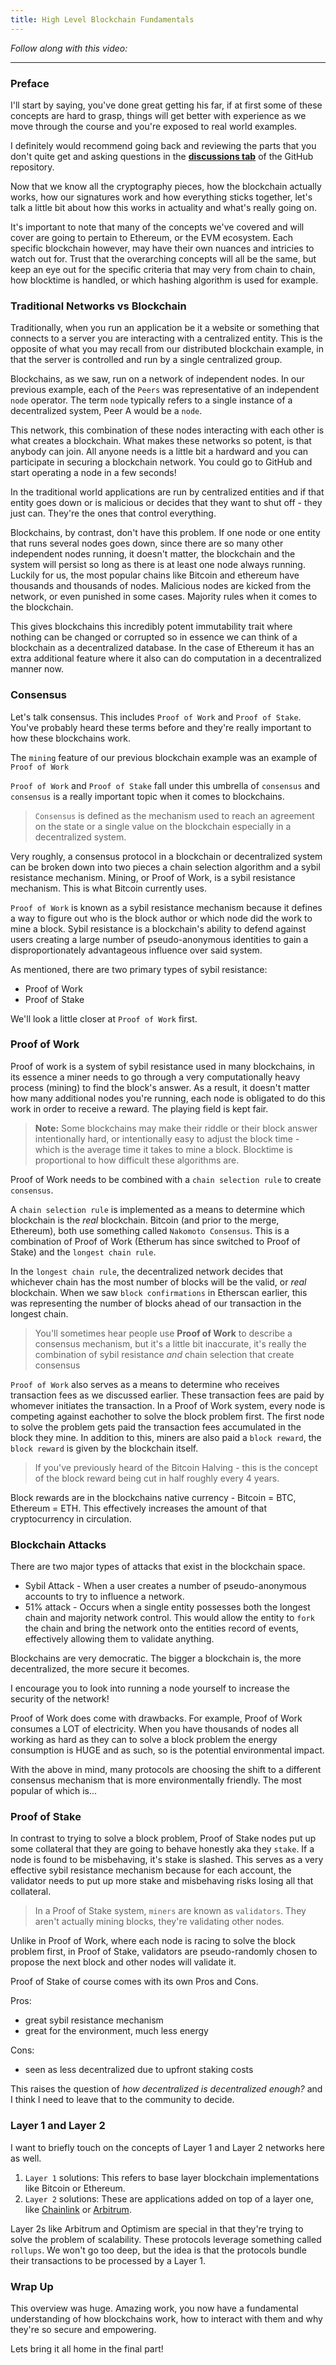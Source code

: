 ```yaml
---
title: High Level Blockchain Fundamentals
---
```


_Follow along with this video:_

---

### Preface

I'll start by saying, you've done great getting his far, if at first some of these concepts are hard to grasp, things will get better with experience as we move through the course and you're exposed to real world examples.

I definitely would recommend going back
and reviewing the
parts that you don't quite get and
asking questions in the [**discussions tab**](https://github.com/Cyfrin/foundry-full-course-f23/discussions)
of the GitHub repository.

Now
that we know all the cryptography pieces, how
the blockchain actually works, how
our signatures work and how everything
sticks together, let's talk a little bit
about how this works in actuality and
what's really going on.

It's important to note that many of the concepts we've covered and will cover are going to pertain to Ethereum, or the EVM ecosystem. Each specific blockchain however, may have their own nuances and intricies to watch out for. Trust that the overarching concepts will all be the same, but keep an eye out for the specific criteria that may very from chain to chain, how blocktime is handled, or which hashing algorithm is used for example.

### Traditional Networks vs Blockchain

Traditionally, when you run
an application be it a website
or something that connects to a server you are interacting with a
centralized entity. This is the opposite of what you may recall from our distributed blockchain example, in that the server is controlled and run by a single centralized group.

Blockchains, as we saw, run on a
network of independent nodes. In our previous example, each of the `Peers` was representative of an independent `node` operator. The term `node` typically refers to a single instance of a decentralized system, Peer A would be a `node`.

This network, this combination of
these nodes interacting with each other is what creates a blockchain. What
makes these networks so potent, is that
anybody can join. All anyone needs is a little bit a hardward and you can participate in securing a blockchain network. You could go to GitHub and start operating a node in a few seconds!

In the traditional world
applications are run by centralized
entities and if that entity goes down or
is malicious or decides that
they want to shut off - they just can.
They're the ones that control
everything.

Blockchains, by contrast, don't
have this problem. If one node or one
entity that runs several nodes goes down,
since there are so many other
independent nodes running, it
doesn't matter, the blockchain and the
system will persist so long as there is
at least one node always running. Luckily for us, the most
popular chains like Bitcoin and ethereum
have thousands and thousands of nodes. Malicious nodes are kicked from the network, or even punished in some cases. Majority
rules when it comes to the blockchain.

This gives
blockchains this incredibly potent
immutability trait where nothing can be
changed or corrupted so in essence we
can think of a blockchain as a
decentralized database. In the case of Ethereum
it has an extra additional feature where
it also can do computation in a
decentralized manner now.

### Consensus

Let's talk
consensus. This includes `Proof of Work` and `Proof of
Stake`. You've probably heard
these terms before and they're really
important to how these blockchains
work.

The `mining` feature of our previous blockchain example was an example of `Proof of Work`

`Proof of Work` and `Proof of
Stake` fall under this umbrella of
`consensus` and `consensus` is a really
important topic when it comes to
blockchains.

> `Consensus` is defined as the
> mechanism used to reach an agreement on
> the state or a single value on the
> blockchain especially in a decentralized
> system.

Very roughly, a consensus protocol in
a blockchain or decentralized system can
be broken down into two pieces a chain
selection algorithm and a sybil
resistance mechanism. Mining, or Proof of Work, is a sybil resistance mechanism. This is
what Bitcoin currently uses.

`Proof of Work` is known as a sybil
resistance mechanism because it defines
a way to figure out who is the block
author or which node did the work to mine a block. Sybil resistance is a
blockchain's ability to defend against
users creating a large number of
pseudo-anonymous identities to gain a
disproportionately advantageous
influence over said system.

As mentioned, there are two primary types of sybil resistance:

- Proof of Work
- Proof of Stake

We'll look a little closer at `Proof of Work` first.

### Proof of Work

Proof of work is a system of sybil resistance used in many blockchains, in its essence a miner needs to go through a very computationally heavy process (mining) to find the block's answer. As a result, it doesn't matter how many additional nodes you're running, each node is obligated to do this work in order to receive a reward. The playing field is kept fair.

> **Note:** Some blockchains may make their riddle or their block answer intentionally hard, or intentionally easy to adjust the block time - which is the average time it takes to mine a block. Blocktime is proportional to how difficult these algorithms are.

Proof of Work needs to be combined with a `chain selection rule` to create `consensus`.

A `chain selection rule` is implemented as a means to determine which blockchain is the _real_ blockchain. Bitcoin (and prior to the merge, Ethereum), both use something called `Nakomoto Consensus`. This is a combination of Proof of Work (Etherum has since switched to Proof of Stake) and the `longest chain rule`.

In the `longest chain rule`, the decentralized network decides that whichever chain has the most number of blocks will be the valid, or _real_ blockchain. When we saw `block confirmations` in Etherscan earlier, this was representing the number of blocks ahead of our transaction in the longest chain.

> You'll sometimes hear people use **Proof of Work** to describe a consensus mechanism, but it's a little bit inaccurate, it's really the combination of sybil resistance _and_ chain selection that create consensus

`Proof of Work` also serves as a means to determine who receives transaction fees as we discussed earlier. These transaction fees are paid by whomever initiates the transaction. In a Proof of Work system, every node is competing against eachother to solve the block problem first. The first node to solve the problem gets paid the transaction fees accumulated in the block they mine. In addition to this, miners are also paid a `block reward`, the `block reward` is given by the blockchain itself.

> If you've previously heard of the Bitcoin Halving - this is the concept of the block reward being cut in half roughly every 4 years.

Block rewards are in the blockchains native currency - Bitcoin = BTC, Ethereum = ETH. This effectively increases the amount of that cryptocurrency in circulation.

### Blockchain Attacks

There are two major types of attacks that exist in the blockchain space.

- Sybil Attack - When a user creates a number of pseudo-anonymous accounts to try to influence a network.
- 51% attack - Occurs when a single entity possesses both the longest chain and majority network control. This would allow the entity to `fork` the chain and bring the network onto the entities record of events, effectively allowing them to validate anything.

Blockchains are very democratic. The bigger a blockchain is, the more decentralized, the more secure it becomes.

I encourage you to look into running a node yourself to increase the security of the network!

Proof of Work does come with drawbacks. For example, Proof of Work consumes a LOT of electricity. When you have thousands of nodes all working as hard as they can to solve a block problem the energy consumption is HUGE and as such, so is the potential environmental impact.

With the above in mind, many protocols are choosing the shift to a different consensus mechanism that is more environmentally friendly. The most popular of which is...

### Proof of Stake

In contrast to trying to solve a block problem, Proof of Stake nodes put up some collateral that they are going to behave honestly aka they `stake`. If a node is found to be misbehaving, it's stake is slashed. This serves as a very effective sybil resistance mechanism because for each account, the validator needs to put up more stake and misbehaving risks losing all that collateral.

> In a Proof of Stake system, `miners` are known as `validators`. They aren't actually mining blocks, they're validating other nodes.

Unlike in Proof of Work, where each node is racing to solve the block problem first, in Proof of Stake, validators are pseudo-randomly chosen to propose the next block and other nodes will validate it.

Proof of Stake of course comes with its own Pros and Cons.

Pros:

- great sybil resistance mechanism
- great for the environment, much less energy

Cons:

- seen as less decentralized due to upfront staking costs

This raises the question of _how decentralized is decentralized enough?_ and I think I need to leave that to the community to decide.

### Layer 1 and Layer 2

I want to briefly touch on the concepts of Layer 1 and Layer 2 networks here as well.

1. `Layer 1` solutions: This refers to base layer blockchain implementations like Bitcoin or Ethereum.
2. `Layer 2` solutions: These are applications added on top of a layer one, like [Chainlink](https://chain.link/) or [Arbitrum](https://arbitrum.io/).

Layer 2s like Arbitrum and Optimism are special in that they're trying to solve the problem of scalability. These protocols leverage something called `rollups`. We won't go too deep, but the idea is that the protocols bundle their transactions to be processed by a Layer 1.

### Wrap Up

This overview was huge. Amazing work, you now have a fundamental understanding of how blockchains work, how to interact with them and why they're so secure and empowering.

Lets bring it all home in the final part!
